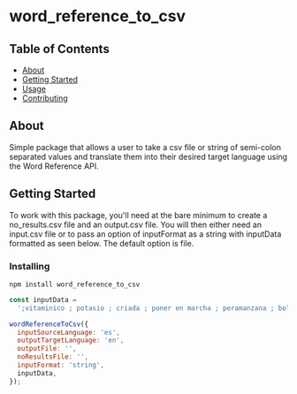 # word_reference_to_csv

## Table of Contents

- [About](#about)
- [Getting Started](#getting_started)
- [Usage](#usage)
- [Contributing](../CONTRIBUTING.md)

## About <a name = "about"></a>

Simple package that allows a user to take a csv file or string of semi-colon separated values and translate them into their desired target language using the Word Reference API.

## Getting Started <a name = "getting_started"></a>

To work with this package, you'll need at the bare minimum to create a no_results.csv file and an output.csv file. You will then either need an input.csv file or to pass an option of inputFormat as a string with inputData formatted as seen below. The default option is file.


### Installing

```npm install word_reference_to_csv```

```js
const inputData =
  ';vitaminico ; potasio ; criada ; poner en marcha ; peramanzana ; bollo';

wordReferenceToCsv({
  inputSourceLanguage: 'es',
  outputTargetLanguage: 'en',
  outputFile: '',
  noResultsFile: '',
  inputFormat: 'string',
  inputData,
});
```
